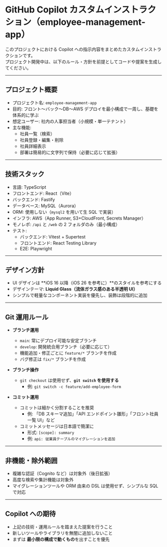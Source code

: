 # GitHub Copilot カスタムインストラクション（employee-management-app）

このプロジェクトにおける Copilot への指示内容をまとめたカスタムインストラクションです。  
プロジェクト開発中は、以下のルール・方針を前提としてコードや提案を生成してください。

---

## プロジェクト概要

- プロジェクト名: `employee-management-app`
- 目的: フロント〜バック〜DB〜AWS デプロイを最小構成で一周し、基礎を体系的に学ぶ
- 想定ユーザー: 社内の人事担当者（小規模・単一テナント）
- 主な機能:
  - 社員一覧（検索）
  - 社員登録・編集・削除
  - 社員詳細表示
  - 部署は簡易的に文字列で保持（必要に応じて拡張）

---

## 技術スタック

- 言語: TypeScript
- フロントエンド: React（Vite）
- バックエンド: Fastify
- データベース: MySQL（Aurora）
- ORM: 使用しない（`mysql2` を用いて生 SQL で実装）
- インフラ: AWS（App Runner, S3+CloudFront, Secrets Manager）
- モノレポ: `/api` と `/web` の 2 フォルダのみ（最小構成）
- テスト:
  - バックエンド: Vitest + Supertest
  - フロントエンド: React Testing Library
  - E2E: Playwright

---

## デザイン方針

- UI デザインは **iOS 16 以降（iOS 26 を参考に）**のスタイルを参考にする
- デザインテーマ: **Liquid Glass（流体ガラス感のある半透明 UI）**
- シンプルで軽量なコンポーネント実装を優先し、装飾は段階的に追加

---

## Git 運用ルール

- **ブランチ運用**

  - `main`: 常にデプロイ可能な安定ブランチ
  - `develop`: 開発統合用ブランチ（必要に応じて）
  - 機能追加・修正ごとに `feature/*` ブランチを作成
  - バグ修正は `fix/*` ブランチを作成

- **ブランチ操作**

  - `git checkout` は使用せず、**`git switch` を使用する**
    - 例: `git switch -c feature/add-employee-form`

- **コミット運用**
  - コミットは細かく分割することを推奨
    - 例: 「DB スキーマ追加」「API エンドポイント雛形」「フロント社員一覧 UI」など
  - コミットメッセージは日本語で簡潔に
    - 形式: `[scope]: summary`
    - 例: `api: 従業員テーブルのマイグレーションを追加`

---

## 非機能・除外範囲

- 複雑な認証（Cognito など）は対象外（後日拡張）
- 高度な検索や集計機能は対象外
- マイグレーションツールや ORM 由来の DSL は使用せず、シンプルな SQL で対応

---

## Copilot への期待

- 上記の技術・運用ルールを踏まえた提案を行うこと
- 新しいツールやライブラリを無闇に追加しないこと
- まずは **最小限の構成で動くもの**を出すことを優先
